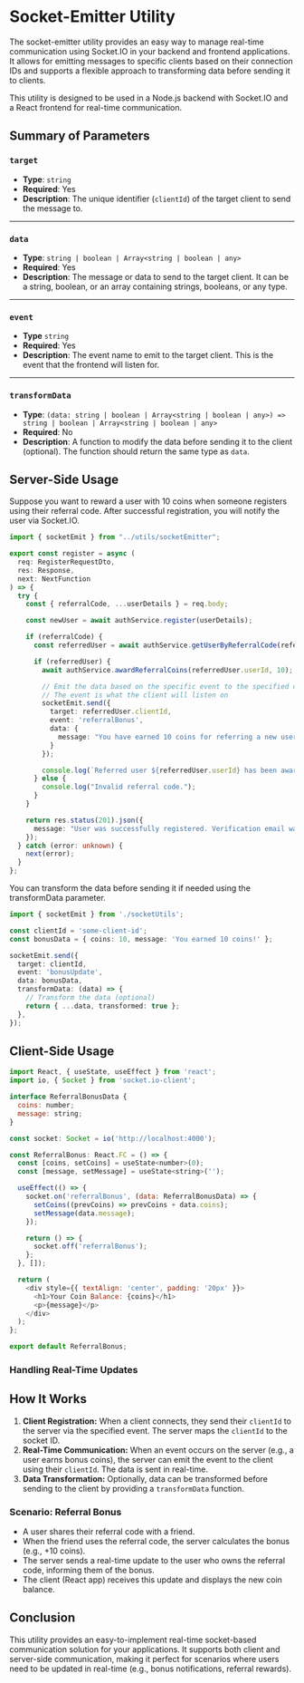 
# Socket-Emitter Utility


The socket-emitter utility provides an easy way to manage real-time communication using Socket.IO in your backend and frontend applications. 
It allows for emitting messages to specific clients based on their connection IDs and supports a flexible approach to transforming data before sending it to clients.

This utility is designed to be used in a Node.js backend with Socket.IO and a React frontend for real-time communication.

## Summary of Parameters

### `target`  
- **Type**: `string`  
- **Required**: Yes  
- **Description**: The unique identifier (`clientId`) of the target client to send the message to.

---

### `data`  
- **Type**: `string | boolean | Array<string | boolean | any>`  
- **Required**: Yes  
- **Description**: The message or data to send to the target client. It can be a string, boolean, or an array containing strings, booleans, or any type.

---

### `event`
- **Type** `string`
- **Required**: Yes
- **Description**: The event name to emit to the target client. This is the event that the frontend will listen for.


---

### `transformData`  
- **Type**: `(data: string | boolean | Array<string | boolean | any>) => string | boolean | Array<string | boolean | any>`  
- **Required**: No  
- **Description**: A function to modify the data before sending it to the client (optional). The function should return the same type as `data`.


## Server-Side Usage
Suppose you want to reward a user with 10 coins when someone registers using their referral code. 
After successful registration, you will notify the user via Socket.IO.

```typescript
import { socketEmit } from "../utils/socketEmitter";

export const register = async (
  req: RegisterRequestDto,
  res: Response,
  next: NextFunction
) => {
  try {
    const { referralCode, ...userDetails } = req.body;

    const newUser = await authService.register(userDetails);

    if (referralCode) {
      const referredUser = await authService.getUserByReferralCode(referralCode);

      if (referredUser) {
        await authService.awardReferralCoins(referredUser.userId, 10);

        // Emit the data based on the specific event to the specified clientId
        // The event is what the client will listen on
        socketEmit.send({
          target: referredUser.clientId,
          event: 'referralBonus',
          data: {
            message: "You have earned 10 coins for referring a new user!"
          }
        });

        console.log(`Referred user ${referredUser.userId} has been awarded 10 coins.`);
      } else {
        console.log("Invalid referral code.");
      }
    }

    return res.status(201).json({
      message: "User was successfully registered. Verification email was sent successfully."
    });
  } catch (error: unknown) {
    next(error);
  }
};
```


 You can transform the data before sending it if needed using the transformData parameter.

```typescript
import { socketEmit } from './socketUtils';

const clientId = 'some-client-id';
const bonusData = { coins: 10, message: 'You earned 10 coins!' };

socketEmit.send({
  target: clientId,
  event: 'bonusUpdate',
  data: bonusData,
  transformData: (data) => {
    // Transform the data (optional)
    return { ...data, transformed: true };
  },
});
```


## Client-Side Usage

```javaScript
import React, { useState, useEffect } from 'react';
import io, { Socket } from 'socket.io-client';

interface ReferralBonusData {
  coins: number;
  message: string;
}

const socket: Socket = io('http://localhost:4000'); 

const ReferralBonus: React.FC = () => {
  const [coins, setCoins] = useState<number>(0);
  const [message, setMessage] = useState<string>('');

  useEffect(() => {
    socket.on('referralBonus', (data: ReferralBonusData) => {
      setCoins((prevCoins) => prevCoins + data.coins);
      setMessage(data.message);
    });

    return () => {
      socket.off('referralBonus');
    };
  }, []);

  return (
    <div style={{ textAlign: 'center', padding: '20px' }}>
      <h1>Your Coin Balance: {coins}</h1>
      <p>{message}</p>
    </div>
  );
};

export default ReferralBonus;

```



### Handling Real-Time Updates

## How It Works

1. **Client Registration:** When a client connects, they send their `clientId` to the server via the specified  event. The server maps the `clientId` to the socket ID.
2. **Real-Time Communication:** When an event occurs on the server (e.g., a user earns bonus coins), the server can emit the event to the client using their `clientId`. The data is sent in real-time.
3. **Data Transformation:** Optionally, data can be transformed before sending to the client by providing a `transformData` function.


### Scenario: Referral Bonus

- A user shares their referral code with a friend.
- When the friend uses the referral code, the server calculates the bonus (e.g., +10 coins).
- The server sends a real-time update to the user who owns the referral code, informing them of the bonus.
- The client (React app) receives this update and displays the new coin balance.


## Conclusion

This utility provides an easy-to-implement real-time socket-based communication solution for your applications. 
It supports both client and server-side communication, making it perfect for scenarios where users need to be updated in real-time (e.g., bonus notifications, referral rewards).
